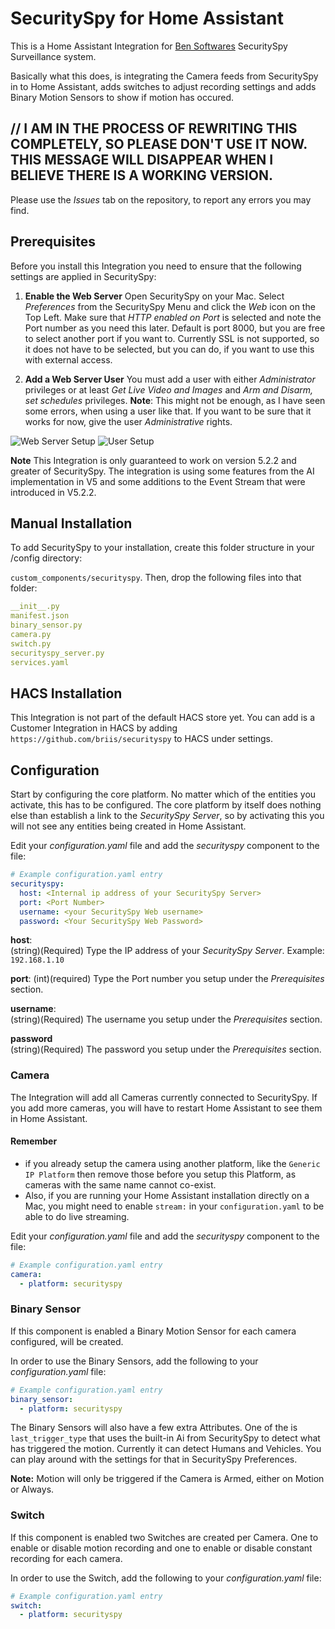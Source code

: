 # SecuritySpy for Home Assistant

This is a Home Assistant Integration for [Ben Softwares](https://www.bensoftware.com) SecuritySpy Surveillance system.

Basically what this does, is integrating the Camera feeds from SecuritySpy in to Home Assistant, adds switches to adjust recording settings and adds Binary Motion Sensors to show if motion has occured.

## // **I AM IN THE PROCESS OF REWRITING THIS COMPLETELY, SO PLEASE DON'T USE IT NOW. THIS MESSAGE WILL DISAPPEAR WHEN I BELIEVE THERE IS A WORKING VERSION.**

Please use the *Issues* tab on the repository, to report any errors you may find.

## Prerequisites

Before you install this Integration you need to ensure that the following settings are applied in SecuritySpy:

1. **Enable the Web Server** Open SecuritySpy on your Mac. Select *Preferences* from the SecuritySpy Menu and click the *Web* icon on the Top Left. Make sure that *HTTP enabled on Port* is selected and note the Port number as you need this later. Default is port 8000, but you are free to select another port if you want to. Currently SSL is not supported, so it does not have to be selected, but you can do, if you want to use this with external access.

2. **Add a Web Server User** You must add a user with either *Administrator* privileges or at least *Get Live Video and Images* and *Arm and Disarm, set schedules* privileges. **Note**: This might not be enough, as I have seen some errors, when using a user like that. If you want to be sure that it works for now, give the user *Administrative* rights.

![Web Server Setup](https://github.com/briis/securityspy/blob/master/support_files/secspy_webserver_sm.png) ![User Setup](https://github.com/briis/securityspy/blob/master/support_files/secspy_users_sm.png) 

**Note** This Integration is only guaranteed to work on version 5.2.2 and greater of SecuritySpy. The integration is using some features from the AI implementation in V5 and some additions to the Event Stream that were introduced in V5.2.2.

## Manual Installation

To add SecuritySpy to your installation, create this folder structure in your /config directory:

`custom_components/securityspy`.
Then, drop the following files into that folder:

```yaml
__init__.py
manifest.json
binary_sensor.py
camera.py
switch.py
securityspy_server.py
services.yaml
```

## HACS Installation

This Integration is not part of the default HACS store yet. You can add is a Customer Integration in HACS by adding `https://github.com/briis/securityspy` to HACS under settings.

## Configuration

Start by configuring the core platform. No matter which of the entities you activate, this has to be configured. The core platform by itself does nothing else than establish a link to the *SecuritySpy Server*, so by activating this you will not see any entities being created in Home Assistant.

Edit your *configuration.yaml* file and add the *securityspy* component to the file:

```yaml
# Example configuration.yaml entry
securityspy:
  host: <Internal ip address of your SecuritySpy Server>
  port: <Port Number>
  username: <your SecuritySpy Web username>
  password: <Your SecuritySpy Web Password>
```

**host**:  
(string)(Required) Type the IP address of your *SecuritySpy Server*. Example: `192.168.1.10`  

**port**:
(int)(required) Type the Port number you setup under the *Prerequisites* section.

**username**:  
(string)(Required) The username you setup under the *Prerequisites* section.  

**password**  
(string)(Required) The password you setup under the *Prerequisites* section.  

### Camera

The Integration will add all Cameras currently connected to SecuritySpy. If you add more cameras, you will have to restart Home Assistant to see them in Home Assistant.

#### Remember

* if you already setup the camera using another platform, like the `Generic IP Platform` then remove those before you setup this Platform, as cameras with the same name cannot co-exist.
* Also, if you are running your Home Assistant installation directly on a Mac, you might need to enable `stream:` in your `configuration.yaml` to be able to do live streaming.

Edit your *configuration.yaml* file and add the *securityspy* component to the file:

```yaml
# Example configuration.yaml entry
camera:
  - platform: securityspy
```

### Binary Sensor

If this component is enabled a Binary Motion Sensor for each camera configured, will be created.

In order to use the Binary Sensors, add the following to your *configuration.yaml* file:

```yaml
# Example configuration.yaml entry
binary_sensor:
  - platform: securityspy
```

The Binary Sensors will also have a few extra Attributes. One of the is `last_trigger_type` that uses the built-in Ai from SecuritySpy to detect what has triggered the motion. Currently it can detect Humans and Vehicles. You can play around with the settings for that in SecuritySpy Preferences.

**Note:** Motion will only be triggered if the Camera is Armed, either on Motion or Always.

### Switch

If this component is enabled two Switches are created per Camera. One to enable or disable motion recording and one to enable or disable constant recording for each camera.

In order to use the Switch, add the following to your *configuration.yaml* file:

```yaml
# Example configuration.yaml entry
switch:
  - platform: securityspy
```

